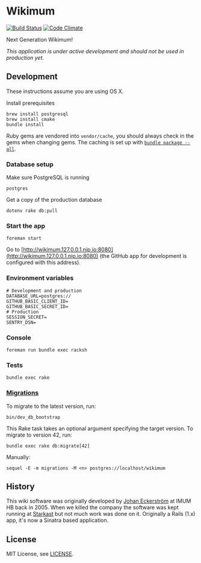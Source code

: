 # Wikimum

[![Build Status](https://travis-ci.org/Starkast/wikimum.svg?branch=master)](https://travis-ci.org/Starkast/wikimum)
[![Code Climate](https://codeclimate.com/github/Starkast/wikimum/badges/gpa.svg)](https://codeclimate.com/github/Starkast/wikimum)

Next Generation Wikimum!

_This application is under active development and should not be used in production yet_.

## Development

These instructions assume you are using OS X.

Install prerequisites

    brew install postgresql
    brew install cmake
    bundle install

Ruby gems are vendored into `vendor/cache`, you should always check in the gems when changing gems. The caching is set up with [`bundle package --all`](https://bundler.io/man/bundle-package.1.html).

### Database setup

Make sure PostgreSQL is running

    postgres

Get a copy of the production database

    dotenv rake db:pull

### Start the app

    foreman start

Go to [http://wikimum.127.0.0.1.nip.io:8080](http://wikimum.127.0.0.1.nip.io:8080) (the GitHub app for development is configured with this address).

### Environment variables

```
# Development and production
DATABASE_URL=postgres://
GITHUB_BASIC_CLIENT_ID=
GITHUB_BASIC_SECRET_ID=
# Production
SESSION_SECRET=
SENTRY_DSN=
```

### Console

    foreman run bundle exec racksh

### Tests

    bundle exec rake

### [Migrations][sequel-migrations]

To migrate to the latest version, run:

    bin/dev_db_bootstrap

This Rake task takes an optional argument specifying the target version. To migrate to version 42, run:

    bundle exec rake db:migrate[42]

Manually:

    sequel -E -m migrations -M <n> postgres://localhost/wikimum

[sequel-migrations]: http://sequel.jeremyevans.net/rdoc/files/doc/migration_rdoc.html

## History

This wiki software was originally developed by [Johan Eckerström](http://github.com/jage) at IMUM HB back in 2005. When we killed the company the software was kept running at [Starkast](http://wiki.starkast.net/) but not much work was done on it. Originally a Rails (1.x) app, it's now a Sinatra based application.

## License

MIT License, see [LICENSE](LICENSE).
